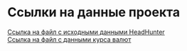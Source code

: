 # Ссылки на данные проекта #

[Ссылка на файл с исходными данными HeadHunter](https://drive.google.com/file/d/1y5S6cvlWOQ2JPdTMyZ334u2kiFlJgikY/view?usp=share_link)  
[Ссылка на файл с данными курса валют](https://drive.google.com/file/d/1qrCl207rORt7dx6hQ5RFpOHDR3iFh_LX/view?usp=share_link)
